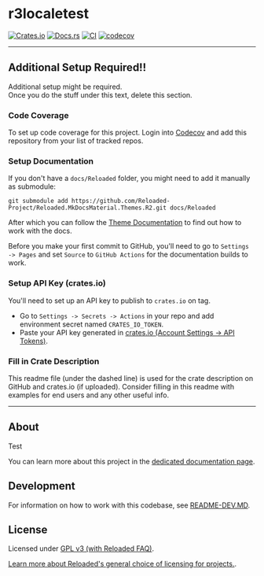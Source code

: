 # r3localetest

[![Crates.io](https://img.shields.io/crates/v/reloaded3.localisation.svg)](https://crates.io/crates/reloaded3.localisation)
[![Docs.rs](https://docs.rs/reloaded3.localisation/badge.svg)](https://docs.rs/reloaded3.localisation)
[![CI](https://github.com/TheBestAstroNOT/reloaded3.localisation/actions/workflows/rust.yml/badge.svg)](https://github.com/TheBestAstroNOT/reloaded3.localisation/actions)
[![codecov](https://codecov.io/gh/TheBestAstroNOT/reloaded3.localisation/branch/main/graph/badge.svg)](https://codecov.io/gh/TheBestAstroNOT/reloaded3.localisation)

-----------------------

## Additional Setup Required!!

Additional setup might be required.  
Once you do the stuff under this text, delete this section.  

### Code Coverage
To set up code coverage for this project. Login into [Codecov][codecov] and add this repository from your list of tracked repos.

### Setup Documentation

If you don't have a `docs/Reloaded` folder, you might need to add it manually as submodule:

```
git submodule add https://github.com/Reloaded-Project/Reloaded.MkDocsMaterial.Themes.R2.git docs/Reloaded
```

After which you can follow the [Theme Documentation](https://reloaded-project.github.io/Reloaded.MkDocsMaterial.Themes.R2/Pages/contributing.html#website-live-preview) to find out how to work with the docs.

Before you make your first commit to GitHub, you'll need to go to `Settings -> Pages` and set
`Source` to `GitHub Actions` for the documentation builds to work.


### Setup API Key (crates.io)

You'll need to set up an API key to publish to `crates.io` on tag.

- Go to `Settings -> Secrets -> Actions` in your repo and add environment secret named `CRATES_IO_TOKEN`.  
- Paste your API key generated in [crates.io (Account Settings -> API Tokens)][crates-io-key].  




### Fill in Crate Description

This readme file (under the dashed line) is used for the crate description on GitHub and
crates.io (if uploaded). Consider filling in this readme with examples for end users and any
other useful info.

-----------------------

## About

Test

You can learn more about this project in the [dedicated documentation page][docs].


## Development

For information on how to work with this codebase, see [README-DEV.MD](README-DEV.MD).

## License

Licensed under [GPL v3 (with Reloaded FAQ)](./LICENSE).  

[Learn more about Reloaded's general choice of licensing for projects.][reloaded-license].  

[codecov]: https://about.codecov.io/
[crates-io-key]: https://crates.io/settings/tokens
[nuget-key]: https://www.nuget.org/account/apikeys
[docs]: https://r3-locale-test.github.io/r3-locale-test
[reloaded-license]: https://reloaded-project.github.io/Reloaded.MkDocsMaterial.Themes.R2/Pages/license/
